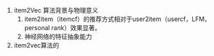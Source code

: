 1. item2Vec 算法背景与物理意义
   1. item2item（itemcf）的推荐方式相对于user2item（usercf，LFM，personal rank）效果显著。
   2. 神经网络的特征抽象能力
2. item2vec算法的